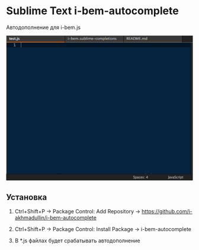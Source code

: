 Sublime Text i-bem-autocomplete
===

Автодополнение для i-bem.js

![Автодополнение для i-bem.js](/i-bem.gif "Автодополнение для i-bem.js")

Установка
----------------------------------

1. Ctrl+Shift+P → Package Control: Add Repository → https://github.com/i-akhmadullin/i-bem-autocomplete

2. Ctrl+Shift+P → Package Control: Install Package → i-bem-autocomplete

3. В *.js файлах будет срабатывать автодополнение
